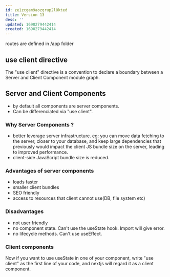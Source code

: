 ```yaml
---
id: ze1zcgam9aozgrup2l8kted
title: Version 13
desc: ''
updated: 1690279442414
created: 1690279442414
---
```


routes are defined in /app folder

## use client directive

The "use client" directive is a convention to declare a boundary between a Server and Client Component module graph.

## Server and Client Components

- by default all components are server components.
- Can be differenciated via "use client".

### Why Server Components ?

- better leverage server infrastructure. 
eg: you can move data fetching to the server, closer to your database, and keep large dependencies that previously would impact the client JS bundle size on the server, leading to improved performance.
- client-side JavaScript bundle size is reduced.

### Advantages of server components

- loads faster
- smaller client bundles
- SEO friendly
- access to resources that client cannot use(DB, file system etc)

### Disadvantages

- not user friendly
- no component state. Can't use the useState hook. Import will give error.
- no lifecycle methods. Can't use useEffect.

### Client components

Now if you want to use useState in one of your component, write "use client" as the first line of your code, and nextjs will regard it as a client component.
